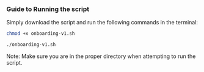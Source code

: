 ### Guide to Running the script
Simply download the script and run the following commands in the terminal:

```bash
chmod +x onboarding-v1.sh
```
```bash
./onboarding-v1.sh
```

Note: Make sure you are in the proper directory when attempting to run the script.
